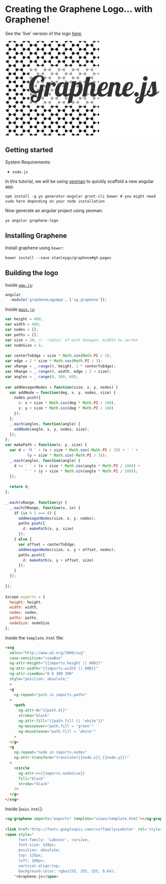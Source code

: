 # Creating the Graphene Logo... with Graphene!

See the 'live' version of the logo [here](http://stanleygu.com/graphene-logo/).

![Graphene Log](app/images/logo.png)

## Getting started

System Requirements:

* `node.js`

In this tutorial, we will be using [yeoman](http://yeoman.io/) to quickly scaffold a new angular app.

```
npm install -g yo generator-angular grunt-cli bower # you might need sudo here depending on your node installation
```

Now generate an angular project using yeoman.

`yo angular graphene-logo`

## Installing Graphene

Install graphene using `bower`:

`bower install --save stanleygu/graphene#gh-pages`

## Building the logo

Inside [`app.js`](https://github.com/stanleygu/graphene-logo/blob/master/app/scripts/app.js):

```javascript
angular
  .module('grapheneLogoApp', ['sg.graphene']);
```

Inside [`main.js`](https://github.com/stanleygu/graphene-logo/blob/master/app/scripts/controllers/main.js):

```javascript
var height = 400;
var width = 400;
var nodes = [];
var paths = [];
var size = 20; // 'radius' of each hexagon, middle to vertex
var nodeSize = 5;

var centerToEdge = size * Math.sin(Math.PI / 3);
var edge = 2 * size * Math.cos(Math.PI / 3);
var vRange = _.range(0, height, 2 * centerToEdge);
var hRange = _.range(0, width, edge / 2 + size);
var angles = _.range(0, 360, 60);

var addHexagonNodes = function(size, x, y, nodes) {
  var addNode = function(deg, x, y, nodes, size) {
    nodes.push({
      x: x + size * Math.cos(deg * Math.PI / 180),
      y: y + size * Math.sin(deg * Math.PI / 180)
    });
  };
  _.each(angles, function(angle) {
    addNode(angle, x, y, nodes, size);
  });
};
var makePath = function(x, y, size) {
  var d = 'M ' + (x + size * Math.cos(-Math.PI / 3)) + ' ' +
          (y + size * Math.sin(-Math.PI / 3));
  _.each(angles, function(angle) {
    d += ' ' + (x + size * Math.cos(angle * Math.PI / 180)) +
         ' ' + (y + size * Math.sin(angle * Math.PI / 180));
  });

  return d;
};

_.each(vRange, function(y) {
  _.each(hRange, function(x, ix) {
    if (ix % 2 === 0) {
      addHexagonNodes(size, x, y, nodes);
      paths.push({
        d: makePath(x, y, size)
      });
    } else {
      var offset = centerToEdge;
      addHexagonNodes(size, x, y + offset, nodes);
      paths.push({
        d: makePath(x, y + offset, size)
      });
    }
  });

});

$scope.exports = {
  height: height,
  width: width,
  nodes: nodes,
  paths: paths,
  nodeSize: nodeSize
};
```

Inside the `template.html` file:

```html
<svg 
  xmlns="http://www.w3.org/2000/svg"
  case-sensitive="viewBox"
  ng-attr-height="{{imports.height || 800}}"
  ng-attr-width="{{imports.width || 800}}"
  ng-attr-viewBox="0 0 300 300"
  style="position: absolute;"
  >
  <g
    ng-repeat="path in imports.paths"
  >
    <path
      ng-attr-d="{{path.d}}" 
      stroke="black" 
      ng-attr-fill="{{path.fill || 'white'}}"
      ng-mouseover="path.fill = 'green'"
      ng-mouseleave="path.fill = 'white'"
    >
  </g>
  <g
    ng-repeat="node in imports.nodes"
    ng-attr-transform="translate({{node.x}},{{node.y}})"
  >
    <circle
      ng-attr-r={{imports.nodeSize}}
      fill="black"
      stroke="black"
    />
  </g>
</svg>
```

Inside [`main.html`]:

```html
<sg-graphene imports="exports" template="views/template.html"></sg-graphene>

<link href='http://fonts.googleapis.com/css?family=Lobster' rel='stylesheet' type='text/css'>
<span style="
      font-family: 'Lobster', cursive;
      font-size: 120px;
      position: absolute;
      top: 125px;
      left: 100px;
      vertical-align:top;
      background-color: rgba(255, 255, 255, 0.64);
    ">Graphene.js</span>
```
